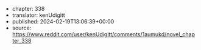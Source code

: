 - chapter: 338
- translator: kenUdigitt
- published: 2024-02-19T13:06:39+00:00
- source: https://www.reddit.com/user/kenUdigitt/comments/1aumukd/novel_chapter_338
